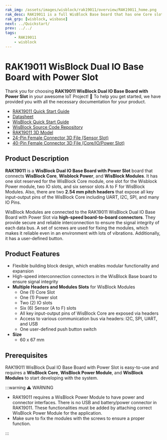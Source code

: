 ```yaml
---
rak_img: /assets/images/wisblock/rak19011/overview/RAK19011_home.png
rak_desc: RAK19011 is a full WisBlock Base board that has one Core slot, one Power slot, two IO slots, and six sensor slots for WisBlock modules. The Power slot provides the power supply for attached WisBlock modules. 
rak_grp: [wisblock, wisbase]
next: ../Quickstart/
prev: ../../
tags:
    - RAK19011
    - wisblock
---
```


# RAK19011 WisBlock Dual IO Base Board with Power Slot

Thank you for choosing **RAK19011 WisBlock Dual IO Base Board with Power Slot** in your awesome IoT Project! 🎉 To help you get started, we have provided you with all the necessary documentation for your product.

* [RAK19011 Quick Start Guide](../Quickstart/)
* [Datasheet](../Datasheet/)
* <a href="../../Quickstart/" target="_blank">WisBlock Quick Start Guide</a>
* [WisBlock Source Code Repository](https://github.com/RAKWireless/WisBlock/)
* [RAK19011 3D Model](https://downloads.rakwireless.com/3D_File/WisBlock/3D_RAK19011.stp)
* [24-Pin Female Connector 3D File (Sensor Slot)](https://downloads.rakwireless.com/3D_File/Accessory/WisConnector/F24S1003K6M.stp)
* [40-Pin Female Connector 3D File (Core/IO/Power Slot)](https://downloads.rakwireless.com/3D_File/Accessory/WisConnector/F40S1003K6M.stp)

## Product Description

**RAK19011** is a **WisBlock Dual IO Base Board with Power Slot** board that connects **WisBlock Core**, **Wisblock Power**, and **WisBlock Modules**. It has one slot reserved for the WisBlock Core module, one slot for the Wisblock Power module, two IO slots, and six sensor slots A to F for WisBlock Modules. Also, there are two **2.54&nbsp;mm pitch headers** that expose all key input-output pins of the WisBlock Core including UART, I2C, SPI, and many IO Pins.

WisBlock Modules are connected to the RAK19011 WisBlock Dual IO Base Board with Power Slot via **high-speed board-to-board connectors**. They provide secure and reliable interconnection to ensure the signal integrity of each data bus. A set of screws are used for fixing the modules, which makes it reliable even in an environment with lots of vibrations. Additionally, it has a user-defined button.

## Product Features

* Flexible building block design, which enables modular functionality and expansion
* High-speed interconnection connectors in the WisBlock Base board to ensure signal integrity
* **Multiple Headers and Modules Slots** for WisBlock Modules
    * One (1) Core Slot
    * One (1) Power slot
    * Two (2) IO slots
    * Six (6) Sensor (A to F) slots
    * All key input-output pins of WisBlock Core are exposed via headers
    * Access to various communication bus via headers: I2C, SPI, UART, and USB
    * One user-defined push button switch
* **Size**    
    * 60 x 67&nbsp;mm


## Prerequisites 

RAK19011 WisBlock Dual IO Base Board with Power Slot is easy-to-use and requires a **WisBlock Core**, **WisBlock Power Module**, and **WisBlock Modules** to start developing with the system. 

:::warning ⚠️ WARNING

- RAK19011 requires a WisBlock Power Module to have power and connector interfaces. There is no USB and battery/power connector in RAK19011. These functionalities must be added by attaching correct WisBlock Power Module for the application.
- Make sure to fix the modules with the screws to ensure a proper function. 

:::
